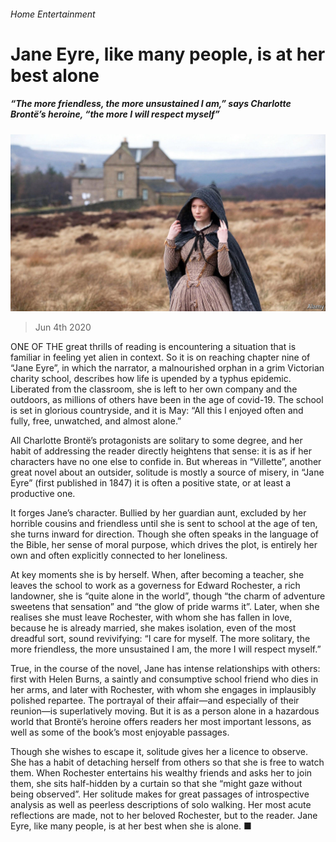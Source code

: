 ###### Home Entertainment

# Jane Eyre, like many people, is at her best alone 

##### “The more friendless, the more unsustained I am,” says Charlotte Brontë’s heroine, “the more I will respect myself” 

![image](images/20200606_BKP502_0.jpg) 

> Jun 4th 2020 

ONE OF THE great thrills of reading is encountering a situation that is familiar in feeling yet alien in context. So it is on reaching chapter nine of “Jane Eyre”, in which the narrator, a malnourished orphan in a grim Victorian charity school, describes how life is upended by a typhus epidemic. Liberated from the classroom, she is left to her own company and the outdoors, as millions of others have been in the age of covid-19. The school is set in glorious countryside, and it is May: “All this I enjoyed often and fully, free, unwatched, and almost alone.”

All Charlotte Brontë’s protagonists are solitary to some degree, and her habit of addressing the reader directly heightens that sense: it is as if her characters have no one else to confide in. But whereas in “Villette”, another great novel about an outsider, solitude is mostly a source of misery, in “Jane Eyre” (first published in 1847) it is often a positive state, or at least a productive one.


It forges Jane’s character. Bullied by her guardian aunt, excluded by her horrible cousins and friendless until she is sent to school at the age of ten, she turns inward for direction. Though she often speaks in the language of the Bible, her sense of moral purpose, which drives the plot, is entirely her own and often explicitly connected to her loneliness.

At key moments she is by herself. When, after becoming a teacher, she leaves the school to work as a governess for Edward Rochester, a rich landowner, she is “quite alone in the world”, though “the charm of adventure sweetens that sensation” and “the glow of pride warms it”. Later, when she realises she must leave Rochester, with whom she has fallen in love, because he is already married, she makes isolation, even of the most dreadful sort, sound revivifying: “I care for myself. The more solitary, the more friendless, the more unsustained I am, the more I will respect myself.”

True, in the course of the novel, Jane has intense relationships with others: first with Helen Burns, a saintly and consumptive school friend who dies in her arms, and later with Rochester, with whom she engages in implausibly polished repartee. The portrayal of their affair—and especially of their reunion—is superlatively moving. But it is as a person alone in a hazardous world that Brontë’s heroine offers readers her most important lessons, as well as some of the book’s most enjoyable passages.

Though she wishes to escape it, solitude gives her a licence to observe. She has a habit of detaching herself from others so that she is free to watch them. When Rochester entertains his wealthy friends and asks her to join them, she sits half-hidden by a curtain so that she “might gaze without being observed”. Her solitude makes for great passages of introspective analysis as well as peerless descriptions of solo walking. Her most acute reflections are made, not to her beloved Rochester, but to the reader. Jane Eyre, like many people, is at her best when she is alone. ■

